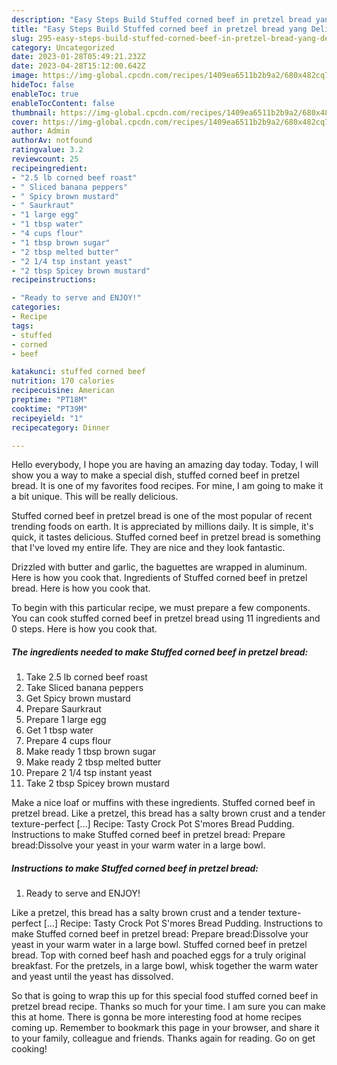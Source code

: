```yaml
---
description: "Easy Steps Build Stuffed corned beef in pretzel bread yang Delicious"
title: "Easy Steps Build Stuffed corned beef in pretzel bread yang Delicious"
slug: 295-easy-steps-build-stuffed-corned-beef-in-pretzel-bread-yang-delicious
category: Uncategorized
date: 2023-01-28T05:49:21.232Z
date: 2023-04-28T15:12:00.642Z
image: https://img-global.cpcdn.com/recipes/1409ea6511b2b9a2/680x482cq70/stuffed-corned-beef-in-pretzel-bread-recipe-main-photo.jpg
hideToc: false
enableToc: true
enableTocContent: false
thumbnail: https://img-global.cpcdn.com/recipes/1409ea6511b2b9a2/680x482cq70/stuffed-corned-beef-in-pretzel-bread-recipe-main-photo.jpg
cover: https://img-global.cpcdn.com/recipes/1409ea6511b2b9a2/680x482cq70/stuffed-corned-beef-in-pretzel-bread-recipe-main-photo.jpg
author: Admin
authorAv: notfound
ratingvalue: 3.2
reviewcount: 25
recipeingredient:
- "2.5 lb corned beef roast"
- " Sliced banana peppers"
- " Spicy brown mustard"
- " Saurkraut"
- "1 large egg"
- "1 tbsp water"
- "4 cups flour"
- "1 tbsp brown sugar"
- "2 tbsp melted butter"
- "2 1/4 tsp instant yeast"
- "2 tbsp Spicey brown mustard"
recipeinstructions:

- "Ready to serve and ENJOY!"
categories:
- Recipe
tags:
- stuffed
- corned
- beef

katakunci: stuffed corned beef 
nutrition: 170 calories
recipecuisine: American
preptime: "PT18M"
cooktime: "PT39M"
recipeyield: "1"
recipecategory: Dinner

---
```



Hello everybody, I hope you are having an amazing day today. Today, I will show you a way to make a special dish, stuffed corned beef in pretzel bread. It is one of my favorites food recipes. For mine, I am going to make it a bit unique. This will be really delicious.

Stuffed corned beef in pretzel bread is one of the most popular of recent trending foods on earth. It is appreciated by millions daily. It is simple, it's quick, it tastes delicious. Stuffed corned beef in pretzel bread is something that I've loved my entire life. They are nice and they look fantastic.

Drizzled with butter and garlic, the baguettes are wrapped in aluminum. Here is how you cook that. Ingredients of Stuffed corned beef in pretzel bread. Here is how you cook that.


To begin with this particular recipe, we must prepare a few components. You can cook stuffed corned beef in pretzel bread using 11 ingredients and 0 steps. Here is how you cook that.

<!--inarticleads1-->

##### The ingredients needed to make Stuffed corned beef in pretzel bread:

1. Take 2.5 lb corned beef roast
1. Take  Sliced banana peppers
1. Get  Spicy brown mustard
1. Prepare  Saurkraut
1. Prepare 1 large egg
1. Get 1 tbsp water
1. Prepare 4 cups flour
1. Make ready 1 tbsp brown sugar
1. Make ready 2 tbsp melted butter
1. Prepare 2 1/4 tsp instant yeast
1. Take 2 tbsp Spicey brown mustard


Make a nice loaf or muffins with these ingredients. Stuffed corned beef in pretzel bread. Like a pretzel, this bread has a salty brown crust and a tender texture-perfect […] Recipe: Tasty Crock Pot S&#39;mores Bread Pudding. Instructions to make Stuffed corned beef in pretzel bread: Prepare bread:Dissolve your yeast in your warm water in a large bowl. 

<!--inarticleads2-->

##### Instructions to make Stuffed corned beef in pretzel bread:


1. Ready to serve and ENJOY!

Like a pretzel, this bread has a salty brown crust and a tender texture-perfect […] Recipe: Tasty Crock Pot S&#39;mores Bread Pudding. Instructions to make Stuffed corned beef in pretzel bread: Prepare bread:Dissolve your yeast in your warm water in a large bowl. Stuffed corned beef in pretzel bread. Top with corned beef hash and poached eggs for a truly original breakfast. For the pretzels, in a large bowl, whisk together the warm water and yeast until the yeast has dissolved. 

So that is going to wrap this up for this special food stuffed corned beef in pretzel bread recipe. Thanks so much for your time. I am sure you can make this at home. There is gonna be more interesting food at home recipes coming up. Remember to bookmark this page in your browser, and share it to your family, colleague and friends. Thanks again for reading. Go on get cooking!
